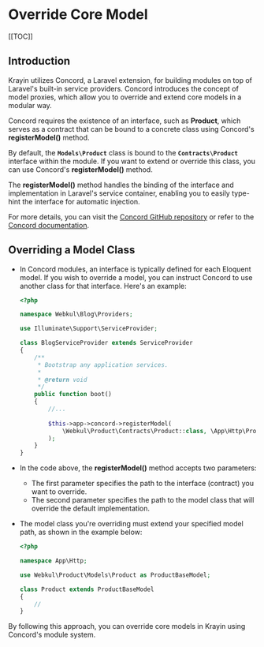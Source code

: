 # Override Core Model

[[TOC]]

## Introduction

Krayin utilizes Concord, a Laravel extension, for building modules on top of Laravel's built-in service providers. Concord introduces the concept of model proxies, which allow you to override and extend core models in a modular way.

Concord requires the existence of an interface, such as **Product**, which serves as a contract that can be bound to a concrete class using Concord's **registerModel()** method.

By default, the **`Models\Product`** class is bound to the **`Contracts\Product`** interface within the module. If you want to extend or override this class, you can use Concord's **registerModel()** method.

The **registerModel()** method handles the binding of the interface and implementation in Laravel's service container, enabling you to easily type-hint the interface for automatic injection.

For more details, you can visit the [Concord GitHub repository](https://github.com/artkonekt/concord) or refer to the [Concord documentation](https://artkonekt.github.io/concord/#/).

## Overriding a Model Class

- In Concord modules, an interface is typically defined for each Eloquent model. If you wish to override a model, you can instruct Concord to use another class for that interface. Here's an example:

  ```php
  <?php

  namespace Webkul\Blog\Providers;

  use Illuminate\Support\ServiceProvider;

  class BlogServiceProvider extends ServiceProvider
  {
      /**
       * Bootstrap any application services.
       *
       * @return void
       */
      public function boot()
      {
          //...
          
          $this->app->concord->registerModel(
              \Webkul\Product\Contracts\Product::class, \App\Http\Product::class
          );
      }
  }
  ```

- In the code above, the **registerModel()** method accepts two parameters:

  - The first parameter specifies the path to the interface (contract) you want to override.
  - The second parameter specifies the path to the model class that will override the default implementation.

- The model class you're overriding must extend your specified model path, as shown in the example below:

  ```php
  <?php

  namespace App\Http;

  use Webkul\Product\Models\Product as ProductBaseModel;

  class Product extends ProductBaseModel
  {
      //
  }
  ```

By following this approach, you can override core models in Krayin using Concord's module system.